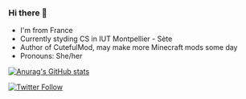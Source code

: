 ### Hi there 👋

- I'm from France
- Currently styding CS in IUT Montpellier - Sète
- Author of CutefulMod, may make more Minecraft mods some day
- Pronouns: She/her

[![Anurag's GitHub stats](https://github-readme-stats.vercel.app/api?username=SRAZKVT&show_icons=true&theme=radical)](https://github.com/anuraghazra/github-readme-stats)


[![Twitter Follow](https://img.shields.io/twitter/follow/SRAZKVT?color=1DA1F2&label=%40SRAZKVT&logo=Twitter&style=for-the-badge)](https://twitter.com/SRAZKVT)

